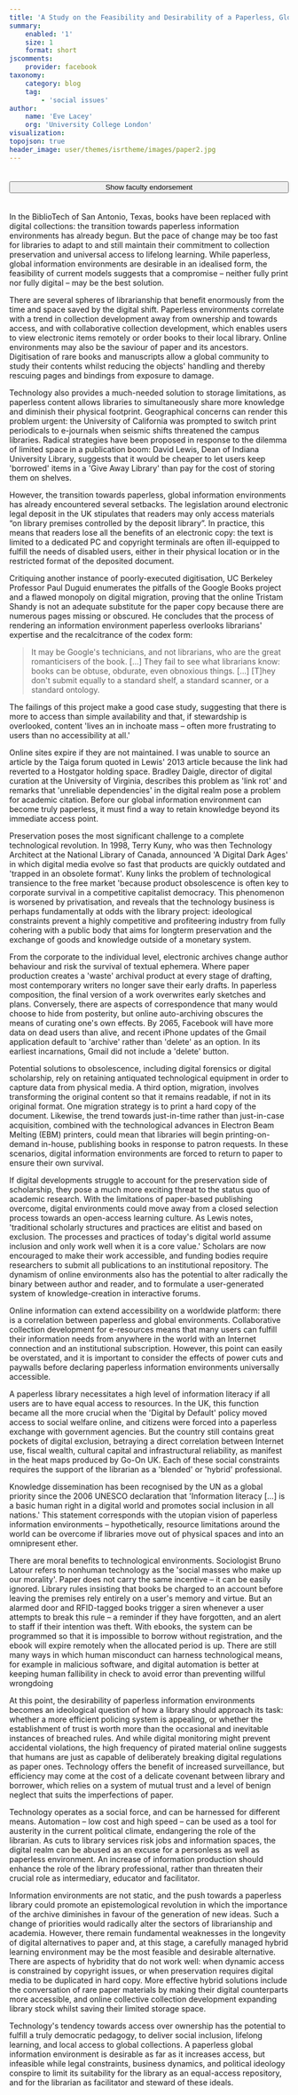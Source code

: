 ```yaml
---
title: 'A Study on the Feasibility and Desirability of a Paperless, Global Information Environment'
summary:
    enabled: '1'
    size: 1
    format: short
jscomments:
    provider: facebook
taxonomy:
    category: blog
    tag:
        - 'social issues'
author:
    name: 'Eve Lacey'
    org: 'University College London'
visualization:
topojson: true
header_image: user/themes/isrtheme/images/paper2.jpg
---
```


<script src="http://code.jquery.com/jquery-1.11.2.min.js"></script>

<script src="http://a11y.nicolas-hoffmann.net/modal/js/jquery-accessible-modal-window-aria.js"></script>


<style>
    .slider {
      position: relative;
      top: 40px;
      left: 40px;
    }

    .slider-tray {
      position: absolute;
      width: 100%;
      height: 6px;
      border: solid 1px #ccc;
      border-top-color: #aaa;
      border-radius: 4px;
      background-color: #f0f0f0;
      box-shadow: inset 0 1px 2px rgba(0, 0, 0, 0.08);
    }

    .slider-handle {
      position: absolute;
      top: 3px;
    }

    .slider-handle-icon {
      width: 14px;
      height: 14px;
      border: solid 1px #aaa;
      position: absolute;
      border-radius: 10px;
      background-color: #fff;
      box-shadow: 0 1px 4px rgba(0, 0, 0, 0.2);
      top: -7px;
      left: -7px;
    }

    dialog {
        display: block;
        z-index: 1;
        position: fixed;
        top: 100px;
        right: 15%;
        left: 15%;
        width: 70%;
        border: 1px solid #EAEAEA;
        border-radius: 5px;
        padding-right: 5%;
        padding-left: 5%;
        max-height: 550px;
        overflow: scroll;
        }

    dialog h1{
      font-size: 1.5rem;
      text-transform: none;
      letter-spacing:0px;
    }
    .modal {
      position: fixed;
      left: 25%;
      right: auto;
      top: 25%;
      width: 50%;
      margin: 0 auto;
      border: 1px solid red; 
      background: #fff;
      z-index: 667;
      padding: 2em;
    }
    .modal-overlay {
      position: fixed;
      top: 0;
      bottom: 0;
      right: 0;
      left: 0;
      background: #000;
      opacity: .6;
      z-index: 666;
    }

    .hidden{
      display: none;
    }

    .js-modal{
      width:100%;
      margin-top: 20px;
      margin-bottom: 20px;
    }
</style>


<div id="endorsement" class="hidden modal">
  <p>This paper discusses the key issues around a paperless, global information environment focusing on the idea that a balance between physical and digital formats is not only more realistic but also more appropriate. The discussions consider the issues recognising the imperfections and unreliabilities of electronic media within the context of their affordances of widespread access and importance in the preservation process. The author recognises the impact of market forces on the process of digitisation and discusses quite clearly the tensions arising from these in the perpetuation and sharing of knowledge. The importance of information literacy is clearly identified in relation to the adoption of online materials and the complexity of supporting the development of these literacies within the complex information environment is linked effectively to a consideration role of the library and information professional within this context. Throughout the paper the author draws from relevant current examples from professional and academic literature and makes a very coherent argument that the optimum information environment in today’s context recognises a balance between the physical and the digital.</p>

  <p><em>Dr Charles Inskip, Programme Director, MA Library and Information Studies, University College London</em></p>
  
</div>

<button class="js-modal" data-modal-prefix-class="simple-animated" data-modal-content-id="endorsement" data-modal-title="Faculty Endorsement" data-modal-close-text="Close" data-modal-close-title="Close this modal window">Show faculty endorsement</button>


In the BiblioTech of San Antonio, Texas, books have been replaced with digital collections: the transition towards paperless information environments has already begun. But the pace of change may be too fast for libraries to adapt to and still maintain their commitment to collection preservation and universal access to lifelong learning. While paperless, global information environments are desirable in an idealised form, the feasibility of current models suggests that a compromise – neither fully print nor fully digital – may be the best solution. 

There are several spheres of librarianship that benefit enormously from the time and space saved by the digital shift. Paperless environments correlate with a trend in collection development away from ownership and towards access, and with collaborative collection development, which enables users to view electronic items remotely or order books to their local library. Online environments may also be the saviour of paper and its ancestors. Digitisation of rare books and manuscripts allow a global community to study their contents whilst reducing the objects' handling and thereby rescuing pages and bindings from exposure to damage. 

Technology also provides a much-needed solution to storage limitations, as paperless content allows libraries to simultaneously share more knowledge and diminish their physical footprint. Geographical concerns can render this problem urgent: the University of California was prompted to switch print periodicals to e-journals when seismic shifts threatened the campus libraries.  Radical strategies have been proposed in response to the dilemma of limited space in a publication boom: David Lewis, Dean of Indiana University Library, suggests that it would be cheaper to let users keep 'borrowed' items in a 'Give Away Library' than pay for the cost of storing them on shelves.  

However, the transition towards paperless, global information environments has already encountered several setbacks. The legislation around electronic legal deposit in the UK stipulates that readers may only access materials “on library premises controlled by the deposit library”.  In practice, this means that readers lose all the benefits of an electronic copy: the text is limited to a dedicated PC and copyright terminals are often ill-equipped to fulfill the needs of disabled users, either in their physical location or in the restricted format of the deposited document.

Critiquing another instance of poorly-executed digitisation, UC Berkeley Professor Paul Duguid enumerates the pitfalls of the Google Books project and a flawed monopoly on digital migration, proving that the online Tristam Shandy is not an adequate substitute for the paper copy because there are numerous pages missing or obscured. He concludes that the process of rendering an information environment paperless overlooks librarians' expertise and the recalcitrance of the codex form:

>It may be Google's technicians, and not librarians, who are the great romanticisers of the 	book. [...] They fail to see what librarians know: books can be obtuse, obdurate, even 	obnoxious things. […] [T]hey don't submit equally to a standard shelf, a standard 	scanner, or a standard ontology. 

The failings of this project make a good case study, suggesting that there is more to access than simple availability and that, if stewardship is overlooked, content 'lives an in inchoate mass – often more frustrating to users than no accessibility at all.'  

Online sites expire if they are not maintained. I was unable to source an article by the Taiga forum quoted in Lewis' 2013 article because the link had reverted to a Hostgator holding space. Bradley Daigle, director of digital curation at the University of Virginia, describes this problem as 'link rot' and remarks that 'unreliable dependencies' in the digital realm pose a problem for academic citation.  Before our global information environment can become truly paperless, it must find a way to retain knowledge beyond its immediate access point. 

Preservation poses the most significant challenge to a complete technological revolution. In 1998, Terry Kuny, who was then Technology Architect at the National Library of Canada, announced 'A Digital Dark Ages' in which digital media evolve so fast that products are quickly outdated and 'trapped in an obsolete format'.  Kuny links the problem of technological transience to the free market 'because product obsolescence is often key to corporate survival in a competitive capitalist democracy.  This phenomenon is worsened by privatisation, and reveals that the technology business is perhaps fundamentally at odds with the library project: ideological constraints prevent a highly competitive and profiteering industry from fully cohering with a public body that aims for longterm preservation and the exchange of goods and knowledge outside of a monetary system.

From the corporate to the individual level, electronic archives change author behaviour and risk the survival of textual ephemera. Where paper production creates a 'waste' archival product at every stage of drafting, most contemporary writers  no longer save their early drafts. In paperless composition, the final version of a work overwrites early sketches and plans. Conversely, there are aspects of correspondence that many would choose to hide from posterity, but online auto-archiving obscures the means of curating one's own effects. By 2065, Facebook will have more data on dead users than alive,  and recent iPhone updates of the Gmail application default to 'archive' rather than 'delete' as an option.  In its earliest incarnations, Gmail did not include a 'delete' button. 

Potential solutions to obsolescence, including digital forensics or digital scholarship, rely on retaining antiquated technological equipment in order to capture data from physical media.  A third option, migration, involves transforming the original content so that it remains readable, if not in its original format. One migration strategy is to print a hard copy of the document. Likewise, the trend towards just-in-time rather than just-in-case acquisition, combined with the technological advances in Electron Beam Melting (EBM) printers, could mean that libraries will begin printing-on-demand in-house, publishing  books in response to patron requests.  In these scenarios, digital information environments are forced to return to paper to ensure their own survival. 

If digital developments struggle to account for the preservation side of scholarship, they pose a much more exciting threat to the status quo of academic research. With the limitations of paper-based publishing overcome, digital environments could move away from a closed selection process towards an open-access learning culture. As Lewis notes, 'traditional scholarly structures and practices are elitist and based on exclusion. The processes and practices of today's digital world assume inclusion and only work well when it is a core value.'  Scholars are now encouraged to make their work accessible, and funding bodies require researchers to submit all publications to an institutional repository.  The dynamism of online environments also has the potential to alter radically the binary between author and reader, and to formulate a user-generated system of knowledge-creation in interactive forums.

Online information can extend accessibility on a worldwide platform: there is a correlation between paperless and global environments. Collaborative collection development for e-resources means that many users can fulfill their information needs from anywhere in the world with an Internet connection and an institutional subscription. However, this point can easily be overstated, and it is important to consider the effects of power cuts and paywalls before declaring paperless information environments universally accessible. 

A paperless library necessitates a high level of information literacy if all users are to have equal access to resources. In the UK, this function became all the more crucial when the 'Digital by Default' policy moved access to social welfare online, and citizens were forced into a paperless exchange with government agencies.  But the country still contains great pockets of digital exclusion, betraying a direct correlation between Internet use, fiscal wealth, cultural capital and infrastructural reliability, as manifest in the heat maps produced by Go-On UK.  Each of these social constraints requires the support of the librarian as a 'blended' or 'hybrid' professional.  

Knowledge dissemination has been recognised by the UN as a global priority since the 2006 UNESCO declaration that 'Information literacy […] is a basic human right in a digital world and promotes social inclusion in all nations.'  This statement corresponds with the utopian vision of paperless information environments – hypothetically, resource limitations around the world can be overcome if libraries move out of physical spaces and into an omnipresent ether.  

There are moral benefits to technological environments. Sociologist Bruno Latour refers to nonhuman technology as the 'social masses who make up our morality'.  Paper does not carry the same incentive – it can be easily ignored. Library rules insisting that books be charged to an account before leaving the premises rely entirely on a user's memory and virtue. But an alarmed door and RFID-tagged books trigger a siren whenever a user attempts to break this rule – a reminder if they have forgotten, and an alert to staff if their intention was theft. With ebooks, the system can be programmed so that it is impossible to borrow without registration, and the ebook will expire remotely when the allocated period is up. There are still many ways in which human misconduct can harness technological means, for example in malicious software, and digital automation is better at keeping human fallibility in check to avoid error than preventing willful wrongdoing

At this point, the desirability of paperless information environments becomes an ideological question of how a library should approach its task: whether a more efficient policing system is appealing, or whether the establishment of trust is worth more than the occasional and inevitable instances of breached rules. And while digital monitoring might prevent accidental violations, the high frequency of pirated material online suggests that humans are just as capable of deliberately breaking digital regulations as paper ones. Technology offers the benefit of increased surveillance, but efficiency may come at the cost of a delicate covenant between library and borrower, which relies on a system of mutual trust and a level of benign neglect that suits the imperfections of paper. 

Technology operates as a social force, and can be harnessed for different means. Automation – low cost and high speed – can be used as a tool for austerity in the current political climate, endangering the role of the librarian. As cuts to library services risk jobs and information spaces, the digital realm can be abused as an excuse for a personless as well as paperless environment. An increase of information production should enhance the role of the library professional, rather than threaten their crucial role as intermediary, educator and facilitator.

Information environments are not static, and the push towards a paperless library could promote an epistemological revolution in which the importance of the archive diminishes in favour of the generation of new ideas. Such a change of priorities would radically alter the sectors of librarianship and academia. However, there remain fundamental weaknesses in the longevity of digital alternatives to paper and, at this stage, a carefully managed hybrid learning environment may be the most feasible and desirable alternative. There are aspects of hybridity that do not work well: when dynamic access is constrained by copyright issues, or when preservation requires digital media to be duplicated in hard copy. More effective hybrid solutions include the conversation of rare paper materials by making their digital counterparts more accessible, and online collective collection development expanding library stock whilst saving their limited storage space. 

Technology's tendency towards access over ownership has the potential to fulfill a truly democratic pedagogy, to deliver social inclusion, lifelong learning, and local access to global collections. A paperless global information environment is desirable as far as it increases access, but infeasible while legal constraints, business dynamics, and political ideology conspire to limit its suitability for the library as an equal-access repository, and for the librarian as facilitator and steward of these ideals. 


<script src="http://assets-polarb-com.a.ssl.fastly.net/assets/polar-embedded.js" async="true" data-publisher="Shomik" data-poll-id="238931"></script>


<script src="http://assets-polarb-com.a.ssl.fastly.net/assets/polar-embedded.js" async="true" data-publisher="Shomik" data-poll-id="238932"></script>


<script src="http://assets-polarb-com.a.ssl.fastly.net/assets/polar-embedded.js" async="true" data-publisher="Shomik" data-poll-id="238933"></script>
